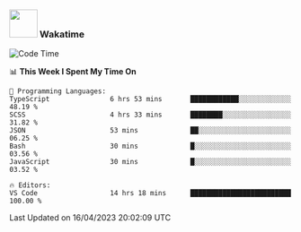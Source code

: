 ### <img src="https://media.giphy.com/media/VgCDAzcKvsR6OM0uWg/giphy.gif" width="50"> Wakatime

  <!--START_SECTION:waka-->
![Code Time](http://img.shields.io/badge/Code%20Time-1%2C369%20hrs%2022%20mins-blue)

📊 **This Week I Spent My Time On** 

```text
💬 Programming Languages: 
TypeScript               6 hrs 53 mins       ████████████░░░░░░░░░░░░░   48.19 % 
SCSS                     4 hrs 33 mins       ████████░░░░░░░░░░░░░░░░░   31.82 % 
JSON                     53 mins             ██░░░░░░░░░░░░░░░░░░░░░░░   06.25 % 
Bash                     30 mins             █░░░░░░░░░░░░░░░░░░░░░░░░   03.56 % 
JavaScript               30 mins             █░░░░░░░░░░░░░░░░░░░░░░░░   03.52 % 

🔥 Editors: 
VS Code                  14 hrs 18 mins      █████████████████████████   100.00 % 
```


 Last Updated on 16/04/2023 20:02:09 UTC
<!--END_SECTION:waka-->
